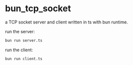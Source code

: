# bun_tcp_socket
a TCP socket server and client written in ts with bun runtime.

run the server:
```bash
bun run server.ts
```

run the client:
```bash
bun run client.ts
```
